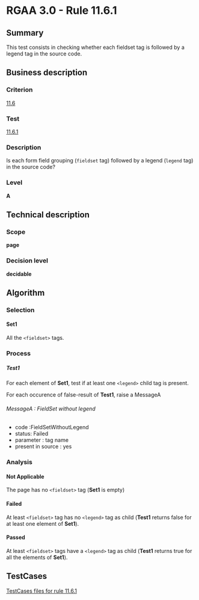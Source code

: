 # RGAA 3.0 -  Rule 11.6.1

## Summary

This test consists in checking whether each fieldset tag is followed by
a legend tag in the source code.

## Business description

### Criterion

[11.6](http://disic.github.io/rgaa_referentiel_en/RGAA3.0_Criteria_English_version_v1.html#crit-11-6)

### Test

[11.6.1](http://disic.github.io/rgaa_referentiel_en/RGAA3.0_Criteria_English_version_v1.html#test-11-6-1)

### Description
Is each form field
    grouping (<code>fieldset</code> tag) followed by a legend (<code>legend</code>
    tag) in the source code? 


### Level

**A**

## Technical description

### Scope

**page**

### Decision level

**decidable**

## Algorithm

### Selection

#### Set1

All the `<fieldset>` tags.

### Process

##### Test1

For each element of **Set1**, test if at least one `<legend>` child tag is present.

For each occurence of false-result of **Test1**, raise a MessageA

###### MessageA : FieldSet without legend

-   code :FieldSetWithoutLegend
-   status: Failed
-   parameter : tag name
-   present in source : yes

### Analysis

#### Not Applicable

The page has no `<fieldset>` tag (**Set1** is empty)

#### Failed

At least `<fieldset>` tag has no `<legend>` tag as child (**Test1** returns false for at least one element of **Set1**).

#### Passed

At least `<fieldset>` tags have a `<legend>` tag as child (**Test1** returns true for all the elements of **Set1**).



##  TestCases 

[TestCases files for rule 11.6.1](https://github.com/Asqatasun/Asqatasun/tree/master/rules/rules-rgaa3.0/src/test/resources/testcases/rgaa30/Rgaa30Rule110601/) 


